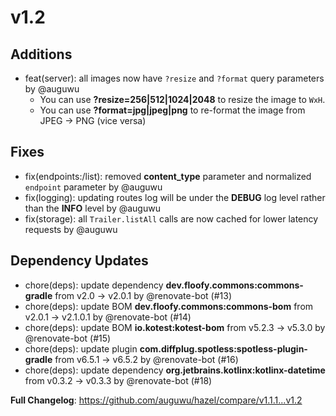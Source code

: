# v1.2
## Additions
- feat(server): all images now have `?resize` and `?format` query parameters by @auguwu
   - You can use **?resize=256|512|1024|2048** to resize the image to `WxH`.
   - You can use **?format=jpg|jpeg|png** to re-format the image from JPEG -> PNG (vice versa)

## Fixes
- fix(endpoints:/list): removed **content_type** parameter and normalized `endpoint` parameter by @auguwu
- fix(logging): updating routes log will be under the **DEBUG** log level rather than the **INFO** level by @auguwu
- fix(storage): all `Trailer.listAll` calls are now cached for lower latency requests by @auguwu

## Dependency Updates
- chore(deps): update dependency **dev.floofy.commons:commons-gradle** from v2.0 -> v2.0.1 by @renovate-bot (#13)
- chore(deps): update BOM **dev.floofy.commons:commons-bom** from v2.0.1 -> v2.1.0.1 by @renovate-bot (#14)
- chore(deps): update BOM **io.kotest:kotest-bom** from v5.2.3 -> v5.3.0 by @renovate-bot (#15)
- chore(deps): update plugin **com.diffplug.spotless:spotless-plugin-gradle** from v6.5.1 -> v6.5.2 by @renovate-bot (#16)
- chore(deps): update dependency **org.jetbrains.kotlinx:kotlinx-datetime** from v0.3.2 -> v0.3.3 by @renovate-bot (#18)

**Full Changelog**: https://github.com/auguwu/hazel/compare/v1.1.1...v1.2
